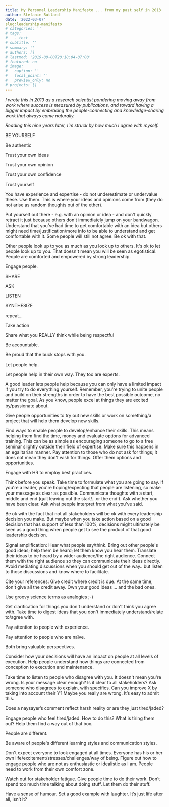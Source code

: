 ```yaml
---
title: My Personal Leadership Manifesto ... from my past self in 2013
author: Stefanie Butland
date: '2022-03-07'
slug:leadership-manifesto
# categories: ''
# tags:
#   - test
# subtitle: ''
# summary: ''
# authors: []
# lastmod: '2019-08-08T20:18:04-07:00'
# featured: no
# image:
#   caption: ''
#   focal_point: ''
#   preview_only: no
# projects: []
---
```

_I wrote this in 2013 as a research scientist pondering moving away from work where success is measured by publications, and toward having a bigger impact by embracing the people-connecting and knowledge-sharing work that always came naturally._

_Reading this nine years later, I’m struck by how much I agree with myself._

 

BE YOURSELF

 

Be authentic

 

Trust your own ideas

Trust your own opinion

Trust your own confidence

Trust yourself

You have experience and expertise - do not underestimate or undervalue these. Use them. This is where your ideas and opinions come from (they do not arise as random thoughts out of the ether).

Put yourself out there - e.g. with an opinion or idea - and don't quickly retract it just because others don't immediately jump on your bandwagon. Understand that you've had time to get comfortable with an idea but others might need time/justification/more info to be able to understand and get comfortable with it. Some people will still not agree. Be ok with that.

Other people look up to you as much as you look up to others. It's ok to let people look up to you. That doesn't mean you will be seen as egotistical.  People are comforted and empowered by strong leadership.

 

Engage people.

 

SHARE

ASK

LISTEN

SYNTHESIZE

repeat...

Take action

Share what you REALLY think while being respectful

 

Be accountable.

Be proud that the buck stops with you.

 

Let people help.

Let people help in their own way. They too are experts.

A good leader lets people help because you can only have a limited impact if you try to do everything yourself. Remember, you’re trying to unite people and build on their strengths in order to have the best possible outcome, no matter the goal. As you know, people excel at things they are excited by/passionate about.

 

Give people opportunities to try out new skills or work on something/a project that will help them develop new skills.

 

Find ways to enable people to develop/enhance their skills. This means helping them find the time, money and evaluate options for advanced training. This can be as simple as encouraging someone to go to a free seminar slightly outside their field of expertise. Make sure this happens in an egalitarian manner. Pay attention to those who do not ask for things; it does not mean they don’t wish for things. Offer them options and opportunities.

 

Engage with HR to employ best practices.

Think before you speak. Take time to formulate what you are going to say. If you're a leader, you're hoping/expecting that people are listening, so make your message as clear as possible. Communicate thoughts with a start, middle and end (quit leaving out the start!...or the end!). Ask whether you have been clear. Ask what people interpret from what you’ve said.

Be ok with the fact that not all stakeholders will be ok with every leadership decision you make. But maybe when you take action based on a good decision that has support of less than 100%, decisions might ultimately be seen as a good thing when people get to see the product of that good leadership decision.

Signal amplification: Hear what people say/think. Bring out other people's good ideas; help them be heard; let them know you hear them. Translate their ideas to be heard by a wider audience/the right audience. Connect them with the right audience so they can communicate their ideas directly. Avoid mediating discussions when you should get out of the way…but listen to those discussions and know where to facilitate.

Cite your references: Give credit where credit is due. At the same time, don't give all the credit away. Own your good ideas … and the bad ones.

 

Use groovy science terms as analogies ;-)

Get clarification for things you don't understand or don't think you agree with. Take time to digest ideas that you don't immediately understand/relate to/agree with.

 

Pay attention to people with experience.

Pay attention to people who are naïve.

Both bring valuable perspectives.

 

Consider how your decisions will have an impact on people at all levels of execution. Help people understand how things are connected from conception to execution and maintenance.

 

Take time to listen to people who disagree with you. It doesn't mean you're wrong. Is your message clear enough? Is it clear to all stakeholders? Ask someone who disagrees to explain, with specifics. Can you improve X by taking into account their Y? Maybe you really are wrong. It’s easy to admit this.

 

Does a naysayer’s comment reflect harsh reality or are they just tired/jaded?

Engage people who feel tired/jaded. How to do this? What is tiring them out? Help them find a way out of that box.

 

People are different.

 

Be aware of people's different learning styles and communication styles.

 

Don't expect everyone to look engaged at all times. Everyone has his or her own life/excitement/stresses/challenges/way of being. Figure out how to engage people who are not as enthusiastic or idealistic as I am. People need to work from their own comfort zone.

Watch out for stakeholder fatigue. Give people time to do their work. Don’t spend too much time talking about doing stuff. Let them do their stuff.

 

Have a sense of humour. Set a good example with laughter. It’s just life after all, isn’t it?
